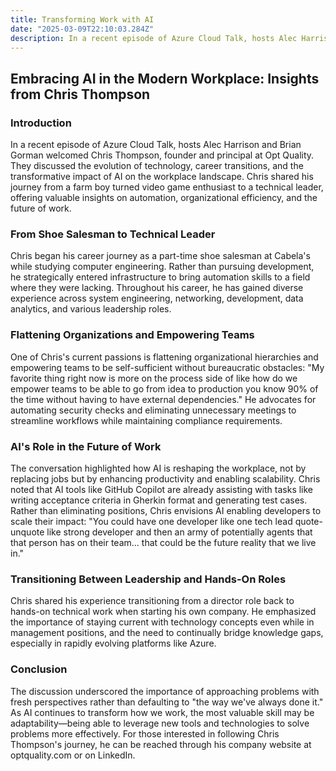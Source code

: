 ```yaml
---
title: Transforming Work with AI
date: "2025-03-09T22:10:03.284Z"
description: In a recent episode of Azure Cloud Talk, hosts Alec Harrison and Brian Gorman welcomed Chris Thompson, founder and principal at Opt Quality. 
---
```


## Embracing AI in the Modern Workplace: Insights from Chris Thompson
### Introduction
In a recent episode of Azure Cloud Talk, hosts Alec Harrison and Brian Gorman welcomed Chris Thompson, founder and principal at Opt Quality. They discussed the evolution of technology, career transitions, and the transformative impact of AI on the workplace landscape. Chris shared his journey from a farm boy turned video game enthusiast to a technical leader, offering valuable insights on automation, organizational efficiency, and the future of work.

### From Shoe Salesman to Technical Leader
Chris began his career journey as a part-time shoe salesman at Cabela's while studying computer engineering. Rather than pursuing development, he strategically entered infrastructure to bring automation skills to a field where they were lacking. Throughout his career, he has gained diverse experience across system engineering, networking, development, data analytics, and various leadership roles.

### Flattening Organizations and Empowering Teams
One of Chris's current passions is flattening organizational hierarchies and empowering teams to be self-sufficient without bureaucratic obstacles:
"My favorite thing right now is more on the process side of like how do we empower teams to be able to go from idea to production you know 90% of the time without having to have external dependencies."
He advocates for automating security checks and eliminating unnecessary meetings to streamline workflows while maintaining compliance requirements.

### AI's Role in the Future of Work
The conversation highlighted how AI is reshaping the workplace, not by replacing jobs but by enhancing productivity and enabling scalability. Chris noted that AI tools like GitHub Copilot are already assisting with tasks like writing acceptance criteria in Gherkin format and generating test cases.
Rather than eliminating positions, Chris envisions AI enabling developers to scale their impact:
"You could have one developer like one tech lead quote-unquote like strong developer and then an army of potentially agents that that person has on their team... that could be the future reality that we live in."

### Transitioning Between Leadership and Hands-On Roles
Chris shared his experience transitioning from a director role back to hands-on technical work when starting his own company. He emphasized the importance of staying current with technology concepts even while in management positions, and the need to continually bridge knowledge gaps, especially in rapidly evolving platforms like Azure.

### Conclusion
The discussion underscored the importance of approaching problems with fresh perspectives rather than defaulting to "the way we've always done it." As AI continues to transform how we work, the most valuable skill may be adaptability—being able to leverage new tools and technologies to solve problems more effectively.
For those interested in following Chris Thompson's journey, he can be reached through his company website at optquality.com or on LinkedIn.


